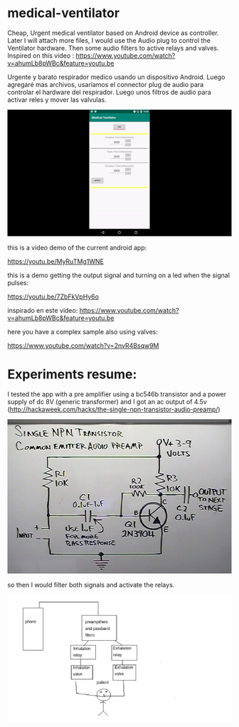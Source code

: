 # medical-ventilator
Cheap, Urgent medical ventilator based on Android device as controller.
Later I  will attach more files, I would use the Audio plug to control the Ventilator hardware.
Then some audio filters to active relays and valves.
Inspired on this video :
https://www.youtube.com/watch?v=ahumLb8pWBc&feature=youtu.be

Urgente y barato respirador medico usando un dispositivo Android.
Luego agregaré mas archivos, usaríamos el connector plug de audio para controlar el hardware del respirador.
Luego unos filtros de audio para activar reles y mover las valvulas.

![](readme_img/ventilator_app.gif)

this is a video demo of the current android app:

https://youtu.be/MyRuTMg1WNE

this is a demo getting the output signal and turning on  a led when the signal pulses:

https://youtu.be/7ZbFkVpHy6o


inspirado en este video:
https://www.youtube.com/watch?v=ahumLb8pWBc&feature=youtu.be

here you have a complex sample also using valves:

https://www.youtube.com/watch?v=2nvR4Bsqw9M



# Experiments resume:
I tested the app with a pre amplifier using a bc546b transistor and  a power supply of dc 8V (generic transformer) and I got an ac output of 4.5v (http://hackaweek.com/hacks/the-single-npn-transistor-audio-preamp/)

![](readme_img/transistor-preamp-schematic.jpg)


 so then I would filter both signals and activate the relays.


![](readme_img/ventilator_diag.png)
